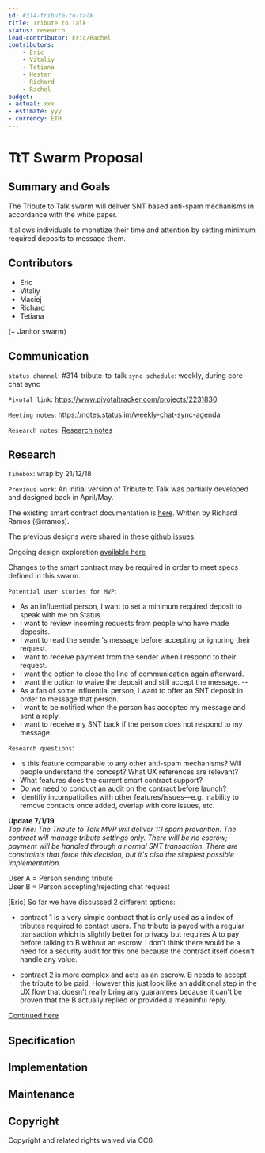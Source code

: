 ```yaml
---
id: #314-tribute-to-talk
title: Tribute to Talk
status: research
lead-contributor: Eric/Rachel
contributors:
    - Eric
    - Vitaliy
    - Tetiana
    - Hester
    - Richard
    - Rachel
budget:
- actual: xxx
- estimate: yyy
- currency: ETH
---
```



TtT Swarm Proposal
=

## Summary and Goals

The Tribute to Talk swarm will deliver SNT based anti-spam mechanisms in accordance with the white paper.

It allows individuals to monetize their time and attention by setting minimum required deposits to message them.

## Contributors

- Eric 
- Vitaliy 
- Maciej
- Richard
- Tetiana 

(+ Janitor swarm)

## Communication

`status channel`: #314-tribute-to-talk
`sync schedule`: weekly, during core chat sync

`Pivotal link`: https://www.pivotaltracker.com/projects/2231830

`Meeting notes`: https://notes.status.im/weekly-chat-sync-agenda

`Research notes`: [Research notes](research.md)


## Research

`Timebox`: wrap by 21/12/18

`Previous work`:
An initial version of Tribute to Talk was partially developed and designed back in April/May. 

The existing smart contract documentation is [here](https://github.com/status-im/contracts/blob/096-tribute-to-talk/TributeToTalk.md#deciding-the-outcome-of-a-chat-request). Written by Richard Ramos (@rramos).

The previous designs were shared in these [github issues](https://github.com/orgs/status-im/projects/27).

Ongoing design exploration [available here](https://www.figma.com/file/aS1ct66VQ6V0cio7vSqS8UoG/Chat?node-id=1319%3A13403)

Changes to the smart contract may be required in order to meet specs defined in this swarm.

`Potential user stories for MVP`:
- As an influential person, I want to set a minimum required deposit to speak with me on Status.
- I want to review incoming requests from people who have made deposits.
- I want to read the sender's message before accepting or ignoring their request. 
- I want to receive payment from the sender when I respond to their request. 
- I want the option to close the line of communication again afterward.
- I want the option to waive the deposit and still accept the message.
--
- As a fan of some influential person, I want to offer an SNT deposit in order to message that person.
- I want to be notified when the person has accepted my message and sent a reply.
- I want to receive my SNT back if the person does not respond to my message.


`Research questions`:
- Is this feature comparable to any other anti-spam mechanisms? Will people understand the concept? What UX references are relevant?
- What features does the current smart contract support?
- Do we need to conduct an audit on the contract before launch?
- Identifiy incompatibilies with other features/issues—e.g. inability to remove contacts once added, overlap with core issues, etc. 

**Update 7/1/19**<br>
*Top line: The Tribute to Talk MVP will deliver 1:1 spam prevention. The contract will manage tribute settings only. There will be no escrow; payment will be handled through a normal SNT transaction. There are constraints that force this decision, but it's also the simplest possible implementation.* 

User A = Person sending tribute<br>
User B = Person accepting/rejecting chat request

[Eric]
So far we have discussed 2 different options:
- contract 1 is a very simple contract that is only used as a index of tributes required to contact users. The tribute is payed with a regular transaction which is slightly better for privacy but requires A to pay before talking to B without an escrow. I don't think there would be a need for a security audit for this one because the contract itself doesn't handle any value.

- contract 2 is more complex and acts as an escrow. B needs to accept the tribute to be paid. However this just look like an additional step in the UX flow that doesn't really bring any guarantees because it can't be proven that the B actually replied or provided a meaninful reply.

[Continued here](https://notes.status.im/SGNQNVEATuChD7xXHybyWA?edit)


## Specification

## Implementation

## Maintenance

## Copyright

Copyright and related rights waived via CC0.
